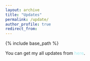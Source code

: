 ```yaml
---
layout: archive
title: "Updates"
permalink: /update/
author_profile: true
redirect_from:
---
```


{% include base_path %}

You can get my all updates from <a href="(https://sites.google.com/view/selimsarowar13/updates?authuser=0)" target="\_blank" style="color: #A7EEF3; text-decoration:none">here</a>.
